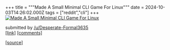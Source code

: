 +++
title = """Made A Small Minimal CLI Game For Linux"""
date = 2024-10-03T14:26:02.000Z
tags = ["reddit","cli"]
+++
[![Made A Small Minimal CLI Game For Linux](https://external-preview.redd.it/mFhP6lDi0z7ebzjrdVMGCUhBqylZRPyOC3jfGsDb4T4.jpg?width=320&crop=smart&auto=webp&s=403427cf5e629a8a41127700838ba06d1df2ab17 "Made A Small Minimal CLI Game For Linux")](https://www.reddit.com/r/commandline/comments/1fv90f0/made_a_small_minimal_cli_game_for_linux/)

submitted by [/u/Desperate-Formal3635](https://www.reddit.com/user/Desperate-Formal3635)  
[\[link\]](https://amos-nimos.itch.io/coinchase) [\[comments\]](https://www.reddit.com/r/commandline/comments/1fv90f0/made_a_small_minimal_cli_game_for_linux/)

[[source]](https://www.reddit.com/r/commandline/comments/1fv90f0/made_a_small_minimal_cli_game_for_linux/)
